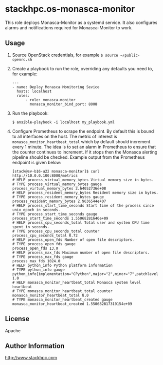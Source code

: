 stackhpc.os-monasca-monitor
===========================

This role deploys Monasca-Monitor as a systemd service. It also configures
alarms and notifications required for Monasca-Monitor to work.

Usage
-----

1. Source OpenStack credentials, for example ```$ source ~/public-openrc.sh```
2. Create a playbook to run the role, overriding any defaults you need to,
   for example:
   ```
   ---
   - name: Deploy Monasca Monitoring Sevice
     hosts: localhost
     roles:
         - role: monasca-monitor
           monasca_monitor_bind_port: 8008

   ```
3. Run the playbook:
   ```
   $ ansible-playbook -i localhost my_playbook.yml
   ```

4. Configure Prometheus to scrape the endpoint. By default this is bound to all
   interfaces on the host. The metric of interest is
   `monasca_monitor_heartbeat_total` which by default should increment every
   1 minute. The idea is to set an alarm in Prometheus to ensure that the counter
   continues to increment. If it stops then the Monasca alerting pipeline should
   be checked. Example output from the Prometheus endpoint is given below:
   ```
   [stack@sv-b16-u22 monasca-monitor]$ curl http://10.0.0.100:8000/metrics
   # HELP process_virtual_memory_bytes Virtual memory size in bytes.
   # TYPE process_virtual_memory_bytes gauge
   process_virtual_memory_bytes 2.64052736e+08
   # HELP process_resident_memory_bytes Resident memory size in bytes.
   # TYPE process_resident_memory_bytes gauge
   process_resident_memory_bytes 2.9036544e+07
   # HELP process_start_time_seconds Start time of the process since unix epoch in seconds.
   # TYPE process_start_time_seconds gauge
   process_start_time_seconds 1.55068281646e+09
   # HELP process_cpu_seconds_total Total user and system CPU time spent in seconds.
   # TYPE process_cpu_seconds_total counter
   process_cpu_seconds_total 0.72
   # HELP process_open_fds Number of open file descriptors.
   # TYPE process_open_fds gauge
   process_open_fds 13.0
   # HELP process_max_fds Maximum number of open file descriptors.
   # TYPE process_max_fds gauge
   process_max_fds 1024.0
   # HELP python_info Python platform information
   # TYPE python_info gauge
   python_info{implementation="CPython",major="2",minor="7",patchlevel="5",version="2.7.5"} 1.0
   # HELP monasca_monitor_heartbeat_total Monasca system level heartbeat
   # TYPE monasca_monitor_heartbeat_total counter
   monasca_monitor_heartbeat_total 8.0
   # TYPE monasca_monitor_heartbeat_created gauge
   monasca_monitor_heartbeat_created 1.550682817310154e+09
   ```

License
-------

Apache

Author Information
------------------

http://www.stackhpc.com
